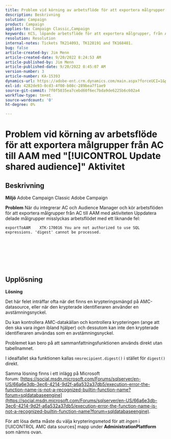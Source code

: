 ```yaml
---
title: Problem vid körning av arbetsflöde för att exportera målgrupper från AC till AAM med "[!UICONTROL Update shared audience]" Aktivitet
description: Beskrivning
solution: Campaign
product: Campaign
applies-to: Campaign Classic,Campaign
keywords: KCS, löpande arbetsflöde för att exportera målgrupper, från AC till AAM, aktiviteten"update shared målgrupps", Adobe Campaign Classic, Adobe Campaign
resolution: Resolution
internal-notes: Tickets TK214093, TK128191 and TK168481.
bug: false
article-created-by: Jim Menn
article-created-date: 9/20/2022 8:24:53 AM
article-published-by: Jim Menn
article-published-date: 9/20/2022 8:45:07 AM
version-number: 3
article-number: KA-15393
dynamics-url: https://adobe-ent.crm.dynamics.com/main.aspx?forceUCI=1&pagetype=entityrecord&etn=knowledgearticle&id=e791d9af-bd38-ed11-9db1-0022480866ad
exl-id: 4282de93-0cd3-4f00-b08c-289bea7f1ae9
source-git-commit: 7f0f5035ea7cebd60f6ec7bda9de6225b6c602a4
workflow-type: tm+mt
source-wordcount: '0'
ht-degree: 0%

---
```


# Problem vid körning av arbetsflöde för att exportera målgrupper från AC till AAM med &quot;[!UICONTROL Update shared audience]&quot; Aktivitet

## Beskrivning


<b>Miljö</b>
Adobe Campaign Classic Adobe Campaign

<b>Problem</b>
När du integrerar AC och Audience Manager och kör arbetsflöden för att exportera målgrupper från AC till AAM med aktiviteten Uppdatera delade målgrupper misslyckas arbetsflödet med ett liknande fel:


```
exportToAAM    XTK-170016 You are not authorized to use SQL expressions. 'digest' cannot be processed.
```

<br><br> <br><br> <br>

## Upplösning


<b>Lösning</b>

Det här felet inträffar ofta när det finns en krypteringsmängd på AMC-datasource, eller när den krypterade identifieraren använder en avstämningsnyckel.


Du kan kontrollera AMC-datakällan och kontrollera krypteringen (ange att den ska vara *ingen* ibland hjälper) och dessutom kan inte den krypterade identifieraren användas som en avstämningsnyckel.


Problemet kan bero på att sammanfattningsfunktionen används direkt utan tabellnamnet.

I idealfallet ska funktionen kallas `nmsrecipient.digest()` i stället för `digest()` direkt.


Samma lösning finns i ett inlägg på Microsoft forum: [https://social.msdn.microsoft.com/Forums/sqlserver/en-US/66a6e3db-3ec6-4214-9d2f-a6a532a37db5/execution-error-the-function-name-is-not-a-recognized-builtin-function-name?forum=sqldatabaseengine](https://social.msdn.microsoft.com/Forums/sqlserver/en-US/66a6e3db-3ec6-4214-9d2f-a6a532a37db5/execution-error-the-function-name-is-not-a-recognized-builtin-function-name?forum=sqldatabaseengine).


För att lösa detta måste du välja krypteringsmetod för att *ingen* i [!UICONTROL AMC data sources] mapp under <b>Administration</b><b>Plattform</b> som nämns ovan.
